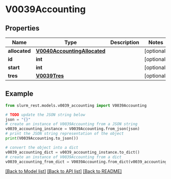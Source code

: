 # V0039Accounting


## Properties

Name | Type | Description | Notes
------------ | ------------- | ------------- | -------------
**allocated** | [**V0040AccountingAllocated**](V0040AccountingAllocated.md) |  | [optional] 
**id** | **int** |  | [optional] 
**start** | **int** |  | [optional] 
**tres** | [**V0039Tres**](V0039Tres.md) |  | [optional] 

## Example

```python
from slurm_rest.models.v0039_accounting import V0039Accounting

# TODO update the JSON string below
json = "{}"
# create an instance of V0039Accounting from a JSON string
v0039_accounting_instance = V0039Accounting.from_json(json)
# print the JSON string representation of the object
print(V0039Accounting.to_json())

# convert the object into a dict
v0039_accounting_dict = v0039_accounting_instance.to_dict()
# create an instance of V0039Accounting from a dict
v0039_accounting_from_dict = V0039Accounting.from_dict(v0039_accounting_dict)
```
[[Back to Model list]](../README.md#documentation-for-models) [[Back to API list]](../README.md#documentation-for-api-endpoints) [[Back to README]](../README.md)


